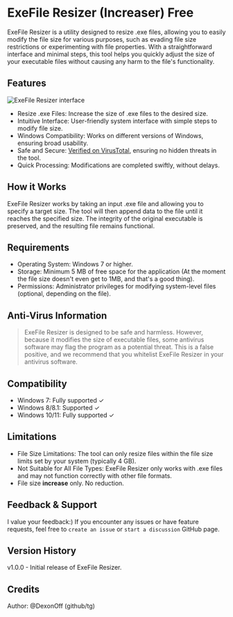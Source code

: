 # ExeFile Resizer (Increaser) Free
ExeFile Resizer is a utility designed to resize .exe files, allowing you to easily modify the file size for various purposes, such as evading file size restrictions or experimenting with file properties. With a straightforward interface and minimal steps, this tool helps you quickly adjust the size of your executable files without causing any harm to the file's functionality.
## Features
![ExeFile Resizer interface](https://github.com/user-attachments/assets/d4761480-3ed2-41b4-a5c5-bc9224b186a8)

* Resize .exe Files: Increase the size of .exe files to the desired size.
* Intuitive Interface: User-friendly system interface with simple steps to modify file size.
* Windows Compatibility: Works on different versions of Windows, ensuring broad usability.
* Safe and Secure: [Verified on VirusTotal](https://www.virustotal.com/gui/file/d7cfb98c11a51154abedff761426d936492e22a3537a8a20efb999d01367f4b6/detection), ensuring no hidden threats in the tool.
* Quick Processing: Modifications are completed swiftly, without delays.
## How it Works
ExeFile Resizer works by taking an input .exe file and allowing you to specify a target size. The tool will then append data to the file until it reaches the specified size. The integrity of the original executable is preserved, and the resulting file remains functional.

## Requirements
* Operating System: Windows 7 or higher.
* Storage: Minimum 5 MB of free space for the application (At the moment the file size doesn't even get to 1MB, and that's a good thing).
* Permissions: Administrator privileges for modifying system-level files (optional, depending on the file).

## Anti-Virus Information
> ExeFile Resizer is designed to be safe and harmless. However, because it modifies the size of executable files, some antivirus software may flag the program as a potential threat. This is a false positive, and we recommend that you whitelist ExeFile Resizer in your antivirus software.

## Compatibility
* Windows 7: Fully supported ✓
* Windows 8/8.1: Supported ✓
* Windows 10/11: Fully supported ✓
## Limitations
* File Size Limitations: The tool can only resize files within the file size limits set by your system (typically 4 GB).
* Not Suitable for All File Types: ExeFile Resizer only works with .exe files and may not function correctly with other file formats.
* File size **increase** only. No reduction.
## Feedback & Support
I value your feedback:) If you encounter any issues or have feature requests, feel free to `create an issue` or `start a discussion` GitHub page.

## Version History
v1.0.0 - Initial release of ExeFile Resizer.
## Credits
Author: @DexonOff (github/tg)
